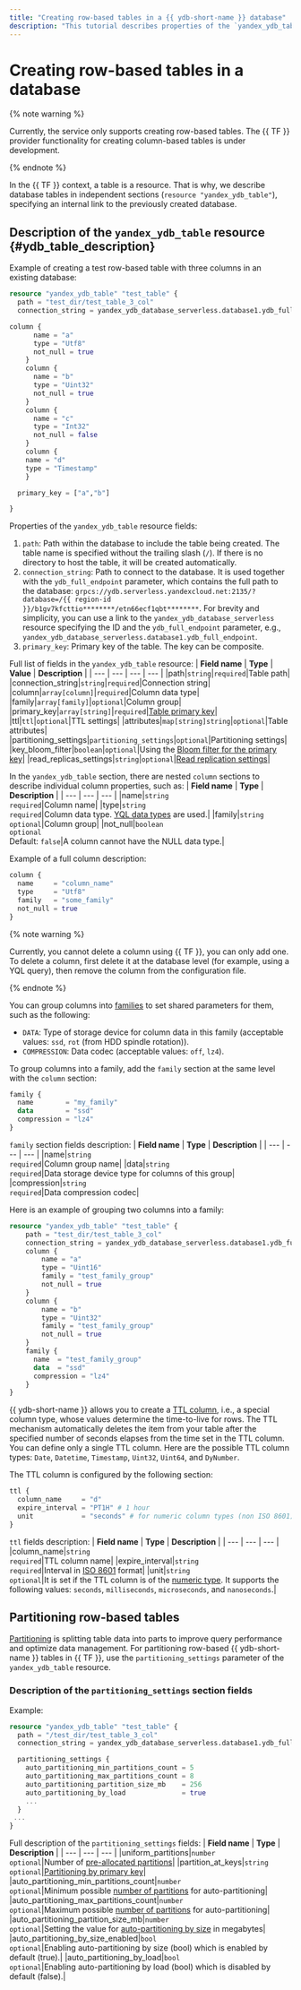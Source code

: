 ```yaml
---
title: "Creating row-based tables in a {{ ydb-short-name }} database"
description: "This tutorial describes properties of the `yandex_ydb_table` resource for creating row-based tables in {{ ydb-short-name }}."
---
```


# Creating row-based tables in a database


{% note warning %}

Currently, the service only supports creating row-based tables. The {{ TF }} provider functionality for creating column-based tables is under development.

{% endnote %}


In the {{ TF }} context, a table is a resource. That is why, we describe database tables in independent sections (`resource "yandex_ydb_table"`), specifying an internal link to the previously created database.

## Description of the `yandex_ydb_table` resource {#ydb_table_description}

Example of creating a test row-based table with three columns in an existing database:
```tf
resource "yandex_ydb_table" "test_table" {
  path = "test_dir/test_table_3_col"
  connection_string = yandex_ydb_database_serverless.database1.ydb_full_endpoint

column {
      name = "a"
      type = "Utf8"
      not_null = true
    }
    column {
      name = "b"
      type = "Uint32"
      not_null = true
    }
    column {
      name = "c"
      type = "Int32"
      not_null = false
    }
    column {
    name = "d"
    type = "Timestamp"
    }

  primary_key = ["a","b"]

}
```

Properties of the `yandex_ydb_table` resource fields:
1. `path`: Path within the database to include the table being created. The table name is specified without the trailing slash (`/`). If there is no directory to host the table, it will be created automatically.
1. `connection_string`: Path to connect to the database. It is used together with the `ydb_full_endpoint` parameter, which contains the full path to the database: `grpcs://ydb.serverless.yandexcloud.net:2135/?database=/{{ region-id }}/b1gv7kfcttio********/etn66ecf1qbt********`. For brevity and simplicity, you can use a link to the `yandex_ydb_database_serverless` resource specifying the ID and the `ydb_full_endpoint` parameter, e.g., `yandex_ydb_database_serverless.database1.ydb_full_endpoint`.
1. `primary_key`: Primary key of the table. The key can be composite.

Full list of fields in the `yandex_ydb_table` resource:
| **Field name** | **Type** | **Value** | **Description** |
| --- | --- | --- | --- |
|path|`string`|`required`|Table path|
|connection_string|`string`|`required`|Connection string|
|column|`array[column]`|`required`|Column data type|
|family|`array[family]`|`optional`|Column group|
|primary_key|`array[string]`|`required`|[Table primary key](https://ydb.tech/ru/docs/yql/reference/syntax/create_table)|
|ttl|`ttl`|`optional`|TTL settings|
|attributes|`map[string]string`|`optional`|Table attributes|
|partitioning_settings|`partitioning_settings`|`optional`|Partitioning settings|
|key_bloom_filter|`boolean`|`optional`|Using the [Bloom filter for the primary key](https://ydb.tech/ru/docs/concepts/datamodel/table#bloom-filter)|
|read_replicas_settings|`string`|`optional`|[Read replication settings](https://ydb.tech/ru/docs/concepts/datamodel/table#read_only_replicas)|

In the `yandex_ydb_table` section, there are nested `column` sections to describe individual column properties, such as:
| **Field name** | **Type** | **Description** |
| --- | --- | --- |
|name|`string`<br>`required`|Column name|
|type|`string`<br>`required`|Column data type. [YQL data types](https://ydb.tech/ru/docs/yql/reference/types/) are used.|
|family|`string`<br>`optional`|Column group|
|not_null|`boolean`<br>`optional`<br>Default: `false`|A column cannot have the NULL data type.|

Example of a full column description:
```tf
column {
  name     = "column_name"
  type     = "Utf8"
  family   = "some_family"
  not_null = true
}
```

{% note warning %}

Currently, you cannot delete a column using {{ TF }}, you can only add one. To delete a column, first delete it at the database level (for example, using a YQL query), then remove the column from the configuration file.

{% endnote %}

You can group columns into [families](https://ydb.tech/ru/docs/yql/reference/syntax/create_table#column-family) to set shared parameters for them, such as the following:
* `DATA`: Type of storage device for column data in this family (acceptable values: `ssd`, `rot` (from HDD spindle rotation)).
* `COMPRESSION`: Data codec (acceptable values: `off`, `lz4`).

To group columns into a family, add the `family` section at the same level with the `column` section:
```tf
family {
  name        = "my_family"
  data        = "ssd"
  compression = "lz4"
}
```

`family` section fields description:
| **Field name** | **Type** | **Description** |
| --- | --- | --- |
|name|`string`<br>`required`|Column group name|
|data|`string`<br>`required`|Data storage device type for columns of this group|
|compression|`string`<br>`required`|Data compression codec|

Here is an example of grouping two columns into a family:
```tf
resource "yandex_ydb_table" "test_table" {
    path = "test_dir/test_table_3_col"
    connection_string = yandex_ydb_database_serverless.database1.ydb_full_endpoint
    column {
        name = "a"
        type = "Uint16"
        family = "test_family_group"
        not_null = true
    }
    column {
        name = "b"
        type = "Uint32"
        family = "test_family_group"
        not_null = true
    }
    family {
      name  = "test_family_group"
      data  = "ssd"
      compression = "lz4"
    }    
}
```

{{ ydb-short-name }} allows you to create a [TTL column](https://ydb.tech/en/docs/concepts/ttl), i.e., a special column type, whose values determine the time-to-live for rows. The TTL mechanism automatically deletes the item from your table after the specified number of seconds elapses from the time set in the TTL column. You can define only a single TTL column. Here are the possible TTL column types: `Date`, `Datetime`, `Timestamp`, `Uint32`, `Uint64`, and `DyNumber`.

The TTL column is configured by the following section:
```tf
ttl {
  column_name     = "d"
  expire_interval = "PT1H" # 1 hour
  unit            = "seconds" # for numeric column types (non ISO 8601)
}
```

`ttl` fields description:
| **Field name** | **Type** | **Description** |
| --- | --- | --- |
|column_name|`string`<br>`required`|TTL column name|
|expire_interval|`string`<br>`required`|Interval in [ISO 8601](https://ru.wikipedia.org/wiki/ISO_8601) format|
|unit|`string`<br>`optional`|It is set if the TTL column is of the [numeric type](https://ydb.tech/docs/ru/yql/reference/types/primitive#numeric). It supports the following values: `seconds`, `milliseconds`, `microseconds`, and `nanoseconds`.|

## Partitioning row-based tables

[Partitioning](https://ydb.tech/docs/ru/concepts/datamodel/table#partitioning_row_table) is splitting table data into parts to improve query performance and optimize data management. For partitioning row-based {{ ydb-short-name }} tables in {{ TF }}, use the `partitioning_settings` parameter of the `yandex_ydb_table` resource.

### Description of the `partitioning_settings` section fields

Example:
```tf
resource "yandex_ydb_table" "test_table" {
  path = "/test_dir/test_table_3_col"
  connection_string = yandex_ydb_database_serverless.database1.ydb_full_endpoint

  partitioning_settings {
    auto_partitioning_min_partitions_count = 5
    auto_partitioning_max_partitions_count = 8
    auto_partitioning_partition_size_mb    = 256
    auto_partitioning_by_load              = true
    ...
  }
 ...
}
```

Full description of the `partitioning_settings` fields:
| **Field name** | **Type** | **Description** |
| --- | --- | --- |
|uniform_partitions|`number`<br>`optional`|Number of [pre-allocated partitions](https://ydb.tech/docs/ru/concepts/datamodel/table#uniform_partitions)|
|partition_at_keys|`string`<br>`optional`|[Partitioning by primary key](https://ydb.tech/docs/ru/concepts/datamodel/table#partition_at_keys)|
|auto_partitioning_min_partitions_count|`number`<br>`optional`|Minimum possible [number of partitions](https://ydb.tech/docs/ru/concepts/datamodel/table#auto_partitioning_min_partitions_count) for auto-partitioning|
|auto_partitioning_max_partitions_count|`number`<br>`optional`|Maximum possible [number of partitions](https://ydb.tech/docs/ru/concepts/datamodel/table#auto_partitioning_max_partitions_count) for auto-partitioning|
|auto_partitioning_partition_size_mb|`number`<br>`optional`|Setting the value for [auto-partitioning by size](https://ydb.tech/docs/ru/concepts/datamodel/table#auto_partitioning_partition_size_mb) in megabytes|
|auto_partitioning_by_size_enabled|`bool`<br>`optional`|Enabling auto-partitioning by size (bool) which is enabled by default (true).|
|auto_partitioning_by_load|`bool`<br>`optional`|Enabling auto-partitioning by load (bool) which is disabled by default (false).|
